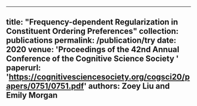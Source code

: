 
---
title: "Frequency-dependent Regularization in Constituent Ordering Preferences"
collection: publications
permalink: /publication/try
date: 2020
venue: 'Proceedings of the 42nd Annual Conference of the Cognitive Science Society '
paperurl: 'https://cognitivesciencesociety.org/cogsci20/papers/0751/0751.pdf'
authors: Zoey Liu and Emily Morgan
---
